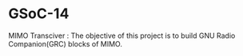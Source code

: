 GSoC-14
=======

MIMO Transciver : The objective of this project is to build GNU Radio Companion(GRC) blocks of MIMO.

